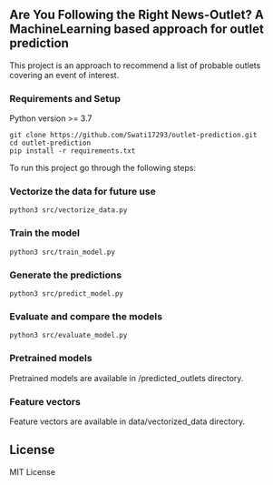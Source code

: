 ## Are You Following the Right News-Outlet? A MachineLearning based approach for outlet prediction

This project is an approach to recommend a list of probable outlets covering an event of interest. 

### Requirements and Setup

Python version >= 3.7
```
git clone https://github.com/Swati17293/outlet-prediction.git 
cd outlet-prediction
pip install -r requirements.txt 
```
To run this project go through the following steps:

### Vectorize the data for future use
```
python3 src/vectorize_data.py
```

### Train the model
```
python3 src/train_model.py
```

### Generate the predictions
```
python3 src/predict_model.py
```

### Evaluate and compare the models
```
python3 src/evaluate_model.py
```

### Pretrained models
Pretrained models are available in /predicted_outlets directory.

### Feature vectors
Feature vectors are available in data/vectorized_data directory.

## License
MIT License
